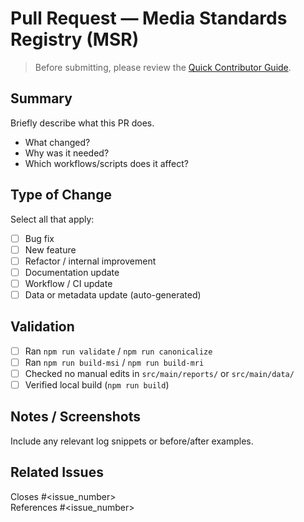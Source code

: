 # Pull Request — Media Standards Registry (MSR)

> Before submitting, please review the [Quick Contributor Guide](../docs/CONTRIBUTING_SHORT.md).

## Summary
Briefly describe what this PR does.

- What changed?
- Why was it needed?
- Which workflows/scripts does it affect?

## Type of Change
Select all that apply:
- [ ] Bug fix
- [ ] New feature
- [ ] Refactor / internal improvement
- [ ] Documentation update
- [ ] Workflow / CI update
- [ ] Data or metadata update (auto-generated)

## Validation
- [ ] Ran `npm run validate` / `npm run canonicalize`
- [ ] Ran `npm run build-msi` / `npm run build-mri`
- [ ] Checked no manual edits in `src/main/reports/` or `src/main/data/`
- [ ] Verified local build (`npm run build`)

## Notes / Screenshots
Include any relevant log snippets or before/after examples.

## Related Issues
Closes #<issue_number>  
References #<issue_number>